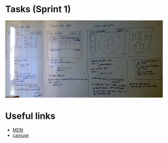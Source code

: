 # Tasks (Sprint 1)

![Tasks_Sprint1](https://raw.githubusercontent.com/evodeltajs2017/info/master/tasks_sprint1.jpg)

# Useful links

* [MDN](https://developer.mozilla.org/en-US/)
* [caniuse](http://caniuse.com/)

